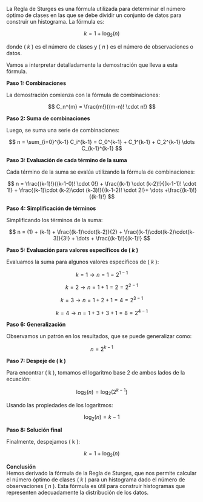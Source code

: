 La Regla de Sturges es una fórmula utilizada para determinar el número óptimo de clases en las que se debe dividir un conjunto de datos para construir un histograma. La fórmula es:

$$ k = 1 + \log_{2}(n) $$

donde ( $k$ ) es el número de clases y ( $n$ ) es el número de observaciones o datos.

Vamos a interpretar detalladamente la demostración que lleva a esta fórmula.

**Paso 1: Combinaciones**

La demostración comienza con la fórmula de combinaciones:

$$ C_n^{m} = \frac{m!}{(m-n)! \cdot n!} $$

**Paso 2: Suma de combinaciones**

Luego, se suma una serie de combinaciones:

$$ n = \sum_{i=0}^{k-1} C_i^{k-1} = C_0^{k-1} + C_1^{k-1} + C_2^{k-1} \dots C_{k-1}^{k-1} $$

**Paso 3: Evaluación de cada término de la suma**

Cada término de la suma se evalúa utilizando la fórmula de combinaciones:

$$ n = \frac{(k-1)!}{(k-1-0)! \cdot 0!} + \frac{(k-1) \cdot (k-2)!}{(k-1-1)! \cdot 1!} + \frac{(k-1)\cdot (k-2)\cdot (k-3)!}{(k-1-2)! \cdot 2!}+ \dots +\frac{(k-1)!}{(k-1)!} $$

**Paso 4: Simplificación de términos**

Simplificando los términos de la suma:

$$ n = (1) + (k-1) + \frac{(k-1)\cdot(k-2)}{2} + \frac{(k-1)\cdot(k-2)\cdot(k-3)}{3!} + \dots + \frac{(k-1)!}{(k-1)!} $$

**Paso 5: Evaluación para valores específicos de ( $k$ )**

Evaluamos la suma para algunos valores específicos de ( $k$ ):
 
$$k = 1\to n = 1 = 2^{1-1} $$

$$k = 2\to n = 1 + 1 = 2 = 2^{2-1} $$

$$k = 3\to n = 1 + 2 + 1 = 4 = 2^{3-1} $$

$$k = 4\to n = 1 + 3 + 3 + 1 = 8 = 2^{4-1} $$

**Paso 6: Generalización**

Observamos un patrón en los resultados, que se puede generalizar como:

$$ n = 2^{k-1} $$

**Paso 7: Despeje de ( k )**

Para encontrar ( k ), tomamos el logaritmo base 2 de ambos lados de la ecuación:

$$ \log_{2}(n) = \log_{2}(2^{k-1}) $$

Usando las propiedades de los logaritmos:

$$ \log_{2}(n) = k - 1 $$

**Paso 8: Solución final**

Finalmente, despejamos ( k ):

$$ k = 1 + \log_{2}(n) $$

**Conclusión**  
Hemos derivado la fórmula de la Regla de Sturges, que nos permite calcular el número óptimo de clases ( $k$ ) para un histograma dado el número de observaciones ( $n$ ). Esta fórmula es útil para construir histogramas que representen adecuadamente la distribución de los datos.